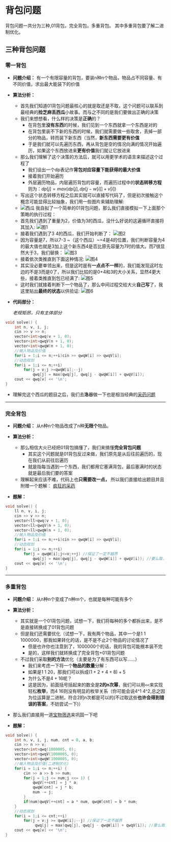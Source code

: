 # 背包问题

背包问题一共分为三种,01背包，完全背包，多重背包。
其中多重背包要了解二进制优化。

## 三种背包问题

### 零一背包

- **问题介绍：** 有一个有限容量的背包，要装n种n个物品，物品占不同容量、有不同价值，求出最大能装下的价值

- **算法分析：**
  - 首先我们知道01背包问题最核心的就是取还是不取，这个问题可以联系到最经典的**捡芝麻丢西瓜**小故事。而与之不同的是我们要做出正确的决策
  - 我们来想想看，什么样的决策是**正确**的？
    - 在背包里**没有东西**的时候，我们见到一个东西就拿一个东西是对的
    - 在背包里装不下新的东西的时候，我们就需要做一些取舍，丢掉一部分的物品，转而装下新东西（当然，**新东西需要更有价值**
    - 于是我们就可以先遍历东西，再从背包是空的情况向满的情况开始遍历，如果这个东西放进来**更有价值**我们就让它放进来
  - 那么我们理解了这个决策的方法后，就可以用更学术的语言来描述这个过程了
    - 我们设出一个dp表记作**背包对应容量下能获得的最大价值**
    - 接着我们开始遍历
    - 外层遍历物品，内层遍历背包的容量，而遍历过程中的**状态转移方程**则为：$dp[j]=max(dp[j],dp[j-w[i]]+v[i])$
  - 写出这个状态转移方程之后其实就可以直接写代码了，但是初次接触这个概念可能显得比较抽象，我们用一些图片来辅助理解:
  - ![西瓜](https://gitee.com/deer-b/picture/raw/master/img/20231126155510.png)
  我自拟了一个简单的01背包问题，那么我们直接模拟一下上面那个策略的执行过程：
  - 首先我们遇到了重量为2，价值为3的西瓜，没什么好说的这遍循环直接将其加入:
  ![图1](https://gitee.com/deer-b/picture/raw/master/img/20231126155858.png)
  - 接着我们遇到了3 4的西瓜，我们开始判断了：
  ![图2](https://gitee.com/deer-b/picture/raw/master/img/20231126160235.png)
  - 因为容量是7，所以7-3 ~（这个西瓜）~=4是4的位置，我们判断容量为4的最大值也就是3加上这个新东西4是否比原先容量为7时的值大。而7很显然大于3，我们替换：
  ![图3](https://gitee.com/deer-b/picture/raw/master/img/20231126160546.png)
  - 接着依次类推直到下面这种情况:
  ![图4](https://gitee.com/deer-b/picture/raw/master/img/20231126160644.png)
  - 其实没必要单领出来，但是这时是有**一点点不一样**的，我们能发现这时左边的不是3而是0了，所以我们比较的是0+4和3的大小关系，显然4更大些，接着类推直到包已经满了:
  ![图5](https://gitee.com/deer-b/picture/raw/master/img/20231126160857.png)
  - 这时我们就接着判断下一个物品了，那么中间过程交给大火**自己写**了，我这里贴出**最终的状态**以供验证:
  ![图6](https://gitee.com/deer-b/picture/raw/master/img/20231126161156.png)
- **代码部分：**

  _老规矩昂，只有主体部分_

```C++
void solve() {
    int n, v, i, j;
    cin >> v >> n;
    vector<int>qwq(v + 1, 0);
    vector<int>qwqV(n + 1, 0);
    vector<int>qwqW(n + 1, 0);
    //输入物品及价值
    for(i = 1;i <= n;++i)cin >> qwqW[i] >> qwqV[i];
    //动态规划
    for(i = 1;i <= n;++i)
        for(j = v;j >=qwqW[i];--j)
            qwq[j] = max(qwq[j], qwq[j - qwqW[i]] + qwqV[i]);
    cout << qwq[v] << '\n';
}
```

- 理解完这个西瓜的题目之后，我们去**洛谷**做一下也是相当经典的[采药问题](https://www.luogu.com.cn/problem/P1048)

---

### 完全背包

- **问题介绍：** 从n种n个物品改成了n种**无限个**物品。
- **算法分析：**
  - 那么相信大火已经把01背包搞懂了，我们来搞懂**完全背包问题**
    - 其实这个问题就是01背包反过来做，我们原先是从后往前遍历的，现在我们从前往后遍历
    - 就是指每当遇到一个东西，我们都用它塞满背包，最后塞满时的状态就是最后我们要的答案
  - 理解起来应该不难，代码上也**只需要改一点，** 所以我们直接给出题目并且附赠一个题解：
  [疯狂的采药](https://www.luogu.com.cn/problem/P1616)

- **题解：**

```C++
void solve() {
    ll n, v, i, j;
    cin >> v >> n;
    vector<ll>qwq(v + 1, 0);
    vector<ll>qwqV(n + 1, 0);
    vector<ll>qwqW(n + 1, 0);
    //输入物品及价值
    for(i = 1;i <= n;++i)cin >> qwqW[i] >> qwqV[i];
    //动态规划
    for(i = 1;i <= n;++i)
        for(j = qwqW[i];j<=v;++j) //保证了一定不越界
            qwq[j] = max(qwq[j], qwq[j - qwqW[i]] + qwqV[i]); //要么取，要么不取，不考虑空间用完
    cout << qwq[v] << '\n';
}
```

---

### 多重背包

- **问题介绍：** 从n种n个变成了n种m个，也就是每种可能有多个
- **算法分析：**
  - 其实就是一个01背包问题，试想一下，我们将每种的多个都拆出来，是不是直接转换成了01背包问题
  - 但是我们还需要优化（试想一下，我有两个物品，其中一个是1 1 1000000，那我如果转化的话，是不是不止2个物品的讨论情况了
    - 但是也许你也注意到了，1000000个的话，我的背包可能根本装不完
    - 是的，这样我们就转换成了完全背包+01背包问题
  - 不过我们采取**别的方法**优化（主要是为了有东西可以写……）
    - 我们来考虑一下将一个**物品的数量**分解：
    - 如果是1 1 20，那我们可以拆成$(1+2+4+8)+5$
    - 为什么不是$4+16$呢？
    - 这是因为，前面括号括起来的数全是**2的n次幂**，我们可以用`<<`来实现轻松**枚举**，而4 16则没有明显的枚举关系（你可能会说4^1 4^2,总之因为位运算是二进制，符合2的n次都是可以的(不过取这些**也许会得到错误的答案**，不妨尝试一下)）
- 那么我们直接用一道[宝物筛选](https://www.luogu.com.cn/problem/P1776)来巩固一下吧

- **题解：**

```C++
void solve() {
    int n, v, i, j, num, cnt = 0, a, b;
    cin >> n >> v;
    vector<int>qwq(1000005, 0);
    vector<int>qwqV(1000005, 0);
    vector<int>qwqW(1000005, 0);
    //输入物品及价值(二进制优化)
    for(i = 1;i <= n;++i) {
        cin >> a >> b >> num;
        for(j = 1;j <= num;j <<= 1) {
            qwqV[++cnt] = j * a;
            qwqW[cnt] = j * b;
            num -= j;
        }
        if(num)qwqV[++cnt] = a * num, qwqW[cnt] = b * num;
    }
    //动态规划
    for(i = 1;i <= cnt;++i)
        for(j = v;j >= qwqW[i];--j) //保证了一定不越界
             qwq[j] = max(qwq[j], qwq[j - qwqW[i]] + qwqV[i]); //要么取，要么不取，不考虑空间用完
    cout << qwq[v] << '\n';
}
```
